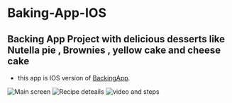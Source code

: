 # Baking-App-IOS
## Backing App Project with delicious desserts like Nutella pie , Brownies , yellow cake and cheese cake
- this app is IOS version of [BackingApp](https://github.com/ahmedgomaa27/BakingApp).

![Main screen](https://user-images.githubusercontent.com/24413703/48239553-f56f8380-e3d7-11e8-8d38-08d0b1e2dba6.png)
![Recipe deteails](https://user-images.githubusercontent.com/24413703/48239591-1b952380-e3d8-11e8-9947-2a98817f1d53.png)
![video and steps](https://user-images.githubusercontent.com/24413703/48239619-3bc4e280-e3d8-11e8-82c3-89717983ff1e.png)

